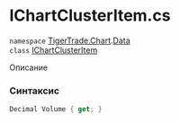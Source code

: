 
# IChartClusterItem.cs
`namespace` [TigerTrade.Chart](../../TigerTrade.Chart.md).[Data](../../TigerTrade.Chart/Data.md)  
    `class` [IChartClusterItem](../../IChartClusterItem.cs.md)

Описание

### Синтаксис
```csharp
Decimal Volume { get; }
```
